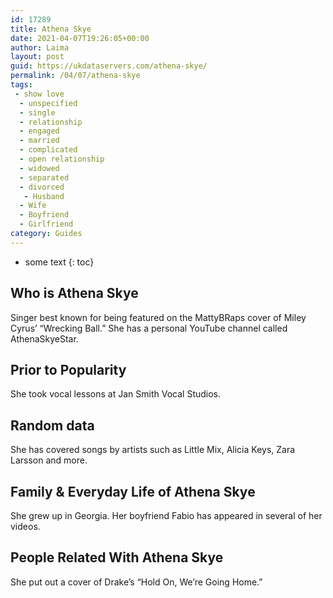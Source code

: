 ```yaml
---
id: 17289
title: Athena Skye
date: 2021-04-07T19:26:05+00:00
author: Laima
layout: post
guid: https://ukdataservers.com/athena-skye/
permalink: /04/07/athena-skye
tags:
 - show love
  - unspecified
  - single
  - relationship
  - engaged
  - married
  - complicated
  - open relationship
  - widowed
  - separated
  - divorced
   - Husband
  - Wife
  - Boyfriend
  - Girlfriend
category: Guides
---
```


* some text
{: toc}


## Who is Athena Skye
                  
                  
                  
Singer best known for being featured on the MattyBRaps cover of Miley Cyrus&#8217; &#8220;Wrecking Ball.&#8221; She has a personal YouTube channel called AthenaSkyeStar.
                  
              
            
              
            
                
                
                
## Prior to Popularity
                  
                  
                  
She took vocal lessons at Jan Smith Vocal Studios.
                  
              
            
              
            
                
                
                
## Random data
                  
                  
                  
She has covered songs by artists such as Little Mix, Alicia Keys, Zara Larsson and more.
                  
              
            
              
            
                
                
                
## Family & Everyday Life of Athena Skye
                  
                  
                  
She grew up in Georgia. Her boyfriend Fabio has appeared in several of her videos.
                  
              
            
              
            
                
                
                
## People Related With Athena Skye
                  
                  
                  
She put out a cover of Drake&#8217;s &#8220;Hold On, We&#8217;re Going Home.&#8221;
                  
              
            
              
            
                
              
            
              
              
            
            
              
            
          
          
          